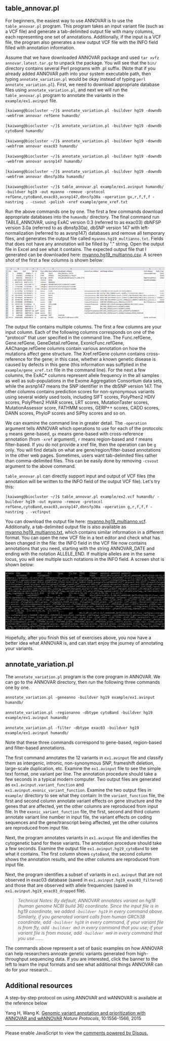 ## table_annovar.pl

For beginners, the easiest way to use ANNOVAR is to use the `table_annovar.pl` program. This program takes an input variant file (such as a VCF file) and generate a tab-delimited output file with many columns, each representing one set of annotations. Additionally, if the input is a VCF file, the program also generates a new output VCF file with the INFO field filled with annotation information.

Assume that we have downloaded ANNOVAR package and used `tar xvfz annovar.latest.tar.gz` to unpack the package. You will see that the `bin/` directory contains several Perl programs with .pl suffix. (Note that if you already added ANNOVAR path into your system executable path, then typing `annotate_variation.pl` would be okay instead of typing `perl annotate_variation.pl`). First, we need to download appropriate database files using `annotate_variation.pl`, and next we will run the `table_annovar.pl` program to annotate the variants in the `example/ex1.avinput` file.

```
[kaiwang@biocluster ~/]$ annotate_variation.pl -buildver hg19 -downdb -webfrom annovar refGene humandb/

[kaiwang@biocluster ~/]$ annotate_variation.pl -buildver hg19 -downdb cytoBand humandb/

[kaiwang@biocluster ~/]$ annotate_variation.pl -buildver hg19 -downdb -webfrom annovar exac03 humandb/ 

[kaiwang@biocluster ~/]$ annotate_variation.pl -buildver hg19 -downdb -webfrom annovar avsnp147 humandb/ 

[kaiwang@biocluster ~/]$ annotate_variation.pl -buildver hg19 -downdb -webfrom annovar dbnsfp30a humandb/

[kaiwang@biocluster ~/]$ table_annovar.pl example/ex1.avinput humandb/ -buildver hg19 -out myanno -remove -protocol refGene,cytoBand,exac03,avsnp147,dbnsfp30a -operation gx,r,f,f,f -nastring . -csvout -polish -xref example/gene_xref.txt
```

Run the above commands one by one. The first a few commands download appropriate databases into the `humandb/` directory. The final command run TABLE_ANNOVAR, using ExAC version 0.3 (referred to as exac03) dbNFSP version 3.0a (referred to as dbnsfp30a), dbSNP version 147 with left-normalization (referred to as avsnp147) databases and remove all temporary files, and generates the output file called `myanno.hg19_multianno.txt`. Fields that does not have any annotation will be filled by "." string. Open the output file in Excel and see what it contains. The expected output file that I generated can be downloaded here: [myanno.hg19_multianno.csv](http://www.openbioinformatics.org/annovar/download/myanno.hg19_multianno.csv). A screen shot of the first a few columns is shown below:

![table_annovar](/img/table_annovar.PNG)

The output file contains multiple columns. The first a few columns are your input column. Each of the following columns corresponds on one of the "protocol" that user specified in the command line. The Func.refGene, Gene.refGene, GeneDetail.refGene, ExonicFunc.refGene, AAChange.refGene columns contain various annotation on how the mutations affect gene structure. The Xref.refGene column contains cross-reference for the gene; in this case, whether a known genetic disease is caused by defects in this gene (this information was suffplied in the `example/gene_xref.txt` file in the command line). For the next a few columns, the ExAC\* columns represent allele frequency in the all samples as well as sub-populations in the Exome Aggregation Consortium data sets, while the avsnp147 means the SNP identifier in the dbSNP version 147. The other columns contains prediction scores for non-synonymous variants using several widely used tools, including SIFT scores, PolyPhen2 HDIV scores, PolyPhen2 HVAR scores, LRT scores, MutationTaster scores, MutationAssessor score, FATHMM scores, GERP++ scores, CADD scores, DANN scores, PhyloP scores and SiPhy scores and so on. 

We can examine the command line in greater detail. The `-operation` argument tells ANNOVAR which operations to use for each of the protocols: `g` means gene-based, `gx` means gene-based with cross-reference annotation (from `-xref` argument), `r` means region-based and `f` means filter-based. If you do not provide a xref file, then the operation can be `g` only. You will find details on what are gene/region/filter-based annotations in the other web pages. Sometimes, users want tab-delimited files rather than comma-delimited files. This can be easily done by removing `-csvout` argument to the above command.

`table_annovar.pl` can directly support input and output of VCF files (the annotation will be written to the INFO field of the output VCF file). Let's try this:

```
[kaiwang@biocluster ~/]$ table_annovar.pl example/ex2.vcf humandb/ -buildver hg19 -out myanno -remove -protocol refGene,cytoBand,exac03,avsnp147,dbnsfp30a -operation g,r,f,f,f -nastring . -vcfinput
```

You can download the output file here: [myanno.hg19_multianno.vcf](http://www.openbioinformatics.org/annovar/download/myanno.hg19_multianno.vcf). Additionally, a tab-delimited output file is also available as [myanno.hg19_multianno.txt](http://www.openbioinformatics.org/annovar/download/myanno.hg19_multianno.txt), which contains similar information in a different format. You can open the new VCF file in a text editor and check what has been changed in the file: the INFO field in the VCF file now contains annotations that you need, starting with the string ANNOVAR_DATE and ending with the notation ALLELE_END. If multiple alleles are in the same locus, you will see multiple such notations in the INFO field. A screen shot is shown below:

![table_vcf](/img/table_vcf.PNG)

Hopefully, after you finish this set of exercises above, you now have a better idea what ANNOVAR is, and can start enjoy the journey of annotating your variants.

## annotate_variation.pl

The `annotate_variation.pl` program is the core program in ANNOVAR. We can go to the ANNOVAR directory, then run the following three commands one by one. 

```
annotate_variation.pl -geneanno -buildver hg19 example/ex1.avinput humandb/

annotate_variation.pl -regionanno -dbtype cytoBand -buildver hg19 example/ex1.avinput humandb/ 

annotate_variation.pl -filter -dbtype exac03 -buildver hg19 example/ex1.avinput humandb/
```

Note that these three commands correspond to gene-based, region-based and filter-based annotations.

The first command annotates the 12 variants in `ex1.avinput` file and classify them as intergenic, intronic, non-synonymous SNP, frameshift deletion, large-scale duplication, etc. Examine the `ex1.avinput` file to see the simple text format, one variant per line. The annotation procedure should take a few seconds in a typical modern computer. Two output files are generated as `ex1.avinput.variant_function` and `ex1.avinput.exonic_variant_function`. Examine the two output files in `example/` directory to see what they contain: In the `variant_function` file, the first and second column annotate variant effects on gene structure and the genes that are affected, yet the other columns are reproduced from input file. In the `exonic_variant_function` file, the first, second and third column annotate variant line number in input file, the variant effects on coding sequences and the gene/transcript being affected, yet the other columns are reproduced from input file.

Next, the program annotates variants in `ex1.avinput` file and idenifies the cytogenetic band for these variants. The annotation procedure should take a few seconds. Examine the output file `ex1.avinput.hg19_cytoBand` to see what it contains. The first column shows `cytoBand`, the second column shows the annotation results, and the other columns are reproduced from input file.

Next, the program identifies a subset of variants in `ex1.avinput` that are not observed in exac03 database (saved in `ex1.avinput.hg19_exac03_filtered`) and those that are observed with allele frequencies (saved in `ex1.avinput.hg19_exac03_dropped` file).

>*Technical Notes: By default, ANNOVAR annotates variant on hg18 (human genome NCBI build 36) coordinate. Since the input file is in hg19 coordinate, we added `-buildver hg19` in every command above. Similarly, if you generated variant calls from human GRCh38 coordinate, add `-buildver hg38` in every command, if your variant file is from fly, add `-buildver dm3` in every command that you use; if your variant file is from mouse, add `-buildver mm9` in every command that you use ......*

The commands above represent a set of basic examples on how ANNOVAR can help researchers annoate genetic variants generated from high-throughput sequencing data. If you are interested, click the banner to the left to learn the input formats and see what additional things ANNOVAR can do for your research...

## Additional resources

A step-by-step protocol on using ANNOVAR and wANNOVAR is available at the reference below

Yang H, Wang K. [Genomic variant annotation and prioritization with ANNOVAR and wANNOVAR](http://www.nature.com/nprot/journal/v10/n10/abs/nprot.2015.105.html) _Nature Protocols_, 10:1556-1566, 2015




---

<script>
  (function(i,s,o,g,r,a,m){i['GoogleAnalyticsObject']=r;i[r]=i[r]||function(){
  (i[r].q=i[r].q||[]).push(arguments)},i[r].l=1*new Date();a=s.createElement(o),
  m=s.getElementsByTagName(o)[0];a.async=1;a.src=g;m.parentNode.insertBefore(a,m)
  })(window,document,'script','//www.google-analytics.com/analytics.js','ga');

  ga('create', 'UA-48623707-1', 'openbioinformatics.org');
  ga('send', 'pageview');
</script>

<script>
  (function(i,s,o,g,r,a,m){i['GoogleAnalyticsObject']=r;i[r]=i[r]||function(){
  (i[r].q=i[r].q||[]).push(arguments)},i[r].l=1*new Date();a=s.createElement(o),
  m=s.getElementsByTagName(o)[0];a.async=1;a.src=g;m.parentNode.insertBefore(a,m)
  })(window,document,'script','//www.google-analytics.com/analytics.js','ga');

  ga('create', 'UA-48623707-1', 'openbioinformatics.org');
  ga('send', 'pageview');
</script>

<div id="disqus_thread"></div>
<script type="text/javascript">
    /* * * CONFIGURATION VARIABLES * * */
    var disqus_shortname = 'annovar';
    var disqus_identifier = 'startup';
    var disqus_title = 'Quick Start-Up Guide';
    
    /* * * DON'T EDIT BELOW THIS LINE * * */
    (function() {
        var dsq = document.createElement('script'); dsq.type = 'text/javascript'; dsq.async = true;
        dsq.src = '//' + disqus_shortname + '.disqus.com/embed.js';
        (document.getElementsByTagName('head')[0] || document.getElementsByTagName('body')[0]).appendChild(dsq);
    })();
</script>
<noscript>Please enable JavaScript to view the <a href="https://disqus.com/?ref_noscript" rel="nofollow">comments powered by Disqus.</a></noscript>
